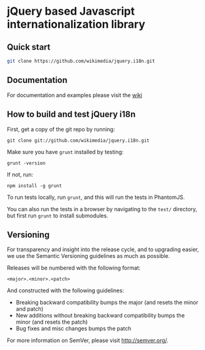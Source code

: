 jQuery based Javascript internationalization library
====================================================


Quick start
-----------

```bash
git clone https://github.com/wikimedia/jquery.i18n.git
```

Documentation
-------------

For documentation and examples please visit the [wiki](https://github.com/wikimedia/jquery.i18n/wiki/_pages)


How to build and test jQuery i18n
----------------------------------

First, get a copy of the git repo by running:

```shell
git clone git://github.com/wikimedia/jquery.i18n.git
```

Make sure you have `grunt` installed by testing:

```shell
grunt -version
```

If not, run:

```shell
npm install -g grunt
```

To run tests locally, run `grunt`, and this will run the tests in PhantomJS.

You can also run the tests in a browser by navigating to the `test/` directory, but first run `grunt` to install submodules.

Versioning
----------

For transparency and insight into the release cycle, and to upgrading easier,
we use the Semantic Versioning guidelines as much as possible.

Releases will be numbered with the following format:

`<major>.<minor>.<patch>`

And constructed with the following guidelines:

* Breaking backward compatibility bumps the major (and resets the minor and patch)
* New additions without breaking backward compatibility bumps the minor (and resets the patch)
* Bug fixes and misc changes bumps the patch

For more information on SemVer, please visit http://semver.org/.
